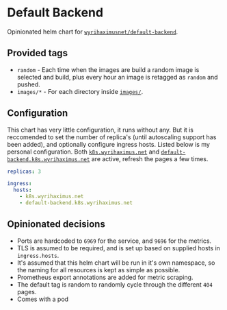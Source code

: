 # Default Backend

Opinionated helm chart for [`wyrihaximusnet/default-backend`](https://github.com/wyrihaximusnet/docker-default-backend).

## Provided tags

* `random` - Each time when the images are build a random image is selected and build, plus every hour an image is retagged as `random` and pushed.
* `images/*` - For each directory inside [`images/`](https://github.com/WyriHaximusNet/docker-default-backend/tree/master/images).

## Configuration

This chart has very little configuration, it runs without any. But it is reccomended to set the number of replica's 
(until autoscaling support has been added), and optionally configure ingress hosts. Listed below is my personal 
configuration. Both [`k8s.wyrihaximus.net`](https://k8s.wyrihaximus.net/) and 
[`default-backend.k8s.wyrihaximus.net`](https://default-backend.k8s.wyrihaximus.net/) are active, refresh the pages a 
few times.
```yaml
replicas: 3

ingress:
  hosts:
    - k8s.wyrihaximus.net
    - default-backend.k8s.wyrihaximus.net
```

## Opinionated decisions

* Ports are hardcoded to `6969` for the service, and `9696` for the metrics.
* TLS is assumed to be required, and is set up based on supplied hosts in `ingress.hosts`.
* It's assumed that this helm chart will be run in it's own namespace, so the naming for all resources is kept as simple as possible.
* Prometheus export annotations are added for metric scraping.
* The default tag is random to randomly cycle through the different `404` pages.
* Comes with a pod

